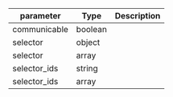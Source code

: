 | parameter | Type | Description |
| ----------- | ----------- |----------- |
| communicable  |  boolean  |    |
| selector  |  object  |    |
| selector  |  array  |    |
| selector_ids  |  string  |    |
| selector_ids  |  array  |    |
